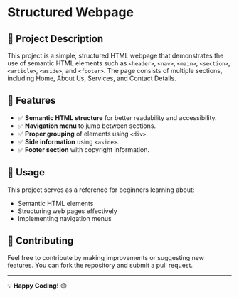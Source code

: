 # Structured Webpage

## 📌 Project Description
This project is a simple, structured HTML webpage that demonstrates the use of semantic HTML elements such as `<header>`, `<nav>`, `<main>`, `<section>`, `<article>`, `<aside>`, and `<footer>`. The page consists of multiple sections, including Home, About Us, Services, and Contact Details.

## 📁 Features
- ✅ **Semantic HTML structure** for better readability and accessibility.
- ✅ **Navigation menu** to jump between sections.
- ✅ **Proper grouping** of elements using `<div>`.
- ✅ **Side information** using `<aside>`.
- ✅ **Footer section** with copyright information.

## 📝 Usage
This project serves as a reference for beginners learning about:
- Semantic HTML elements
- Structuring web pages effectively
- Implementing navigation menus

## 📩 Contributing
Feel free to contribute by making improvements or suggesting new features. You can fork the repository and submit a pull request.

---

💡 **Happy Coding!** 😊

